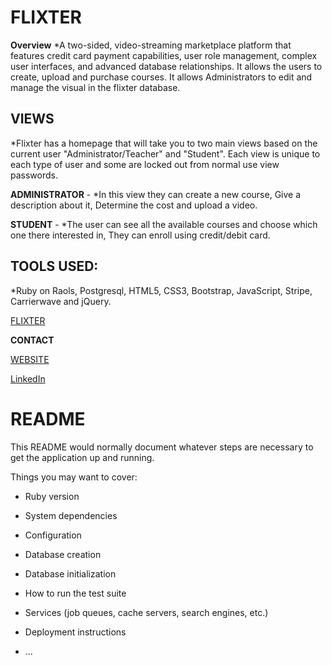 # FLIXTER

**Overview**
*A two-sided, video-streaming marketplace platform that features credit card payment capabilities, user role management, complex user interfaces, and advanced database relationships. It allows the users to create, upload and purchase courses. It allows Administrators to edit and manage the visual in the flixter database.

## VIEWS
*Flixter has a homepage that will take you to two main views based on the current user "Administrator/Teacher" and "Student". Each view is unique to each type of user and some are locked out from normal use view passwords.

**ADMINISTRATOR** - *In this view they can create a new course, Give a description about it, Determine the cost and upload a video.

**STUDENT** - *The user can see all the available courses and choose which one there interested in, They can enroll using credit/debit card.

## TOOLS USED:
*Ruby on Raols, Postgresql, HTML5, CSS3, Bootstrap, JavaScript,
Stripe, Carrierwave and jQuery.

[FLIXTER](https://flixter-peter-omunyidde.herokuapp.com/)

**CONTACT**

[WEBSITE](https://omunyidde-p.netlify.com)

[LinkedIn](https://www.linkedin.com/in/peter-omunyidde/)

# README

This README would normally document whatever steps are necessary to get the
application up and running.

Things you may want to cover:

* Ruby version

* System dependencies

* Configuration

* Database creation

* Database initialization

* How to run the test suite

* Services (job queues, cache servers, search engines, etc.)

* Deployment instructions

* ...
